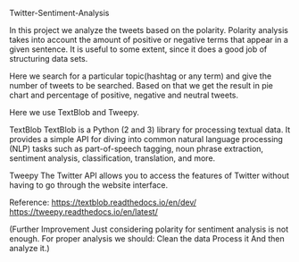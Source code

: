 Twitter-Sentiment-Analysis

In this project we analyze the tweets based on the polarity. Polarity analysis takes into account the amount of positive or negative terms that appear in a given sentence. 
It is useful to some extent, since it does a good job of structuring data sets.

Here we search for a particular topic(hashtag or any term) and give the number of tweets to be searched. Based on that we get the result in pie chart and percentage of positive, negative and neutral tweets.

Here we use TextBlob and Tweepy.

TextBlob
TextBlob is a Python (2 and 3) library for processing textual data. 
It provides a simple API for diving into common natural language processing (NLP) tasks such as part-of-speech tagging, noun phrase extraction, sentiment analysis, classification, translation, and more.

Tweepy
The Twitter API allows you to access the features of Twitter without having to go through the website interface.

Reference:
https://textblob.readthedocs.io/en/dev/
https://tweepy.readthedocs.io/en/latest/

(Further Improvement
Just considering  polarity for sentiment analysis is not enough. 
For proper analysis we should:
Clean the data
Process it
And then analyze it.)

